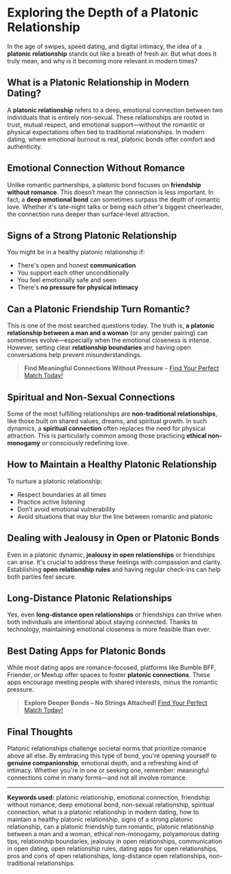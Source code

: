 # Exploring the Depth of a Platonic Relationship

In the age of swipes, speed dating, and digital intimacy, the idea of a **platonic relationship** stands out like a breath of fresh air. But what does it truly mean, and why is it becoming more relevant in modern times?

## What is a Platonic Relationship in Modern Dating?

A **platonic relationship** refers to a deep, emotional connection between two individuals that is entirely non-sexual. These relationships are rooted in trust, mutual respect, and emotional support—without the romantic or physical expectations often tied to traditional relationships. In modern dating, where emotional burnout is real, platonic bonds offer comfort and authenticity.

## Emotional Connection Without Romance

Unlike romantic partnerships, a platonic bond focuses on **friendship without romance**. This doesn’t mean the connection is less important. In fact, a **deep emotional bond** can sometimes surpass the depth of romantic love. Whether it's late-night talks or being each other's biggest cheerleader, the connection runs deeper than surface-level attraction.

## Signs of a Strong Platonic Relationship

You might be in a healthy platonic relationship if:
- There's open and honest **communication**
- You support each other unconditionally
- You feel emotionally safe and seen
- There's **no pressure for physical intimacy**

## Can a Platonic Friendship Turn Romantic?

This is one of the most searched questions today. The truth is, **a platonic relationship between a man and a woman** (or any gender pairing) can sometimes evolve—especially when the emotional closeness is intense. However, setting clear **relationship boundaries** and having open conversations help prevent misunderstandings.

>  **Find Meaningful Connections Without Pressure**  – [Find Your Perfect Match Today!](https://redirectingirl.netlify.app/)

## Spiritual and Non-Sexual Connections

Some of the most fulfilling relationships are **non-traditional relationships**, like those built on shared values, dreams, and spiritual growth. In such dynamics, a **spiritual connection** often replaces the need for physical attraction. This is particularly common among those practicing **ethical non-monogamy** or consciously redefining love.

## How to Maintain a Healthy Platonic Relationship

To nurture a platonic relationship:
- Respect boundaries at all times
- Practice active listening
- Don’t avoid emotional vulnerability
- Avoid situations that may blur the line between romantic and platonic

## Dealing with Jealousy in Open or Platonic Bonds

Even in a platonic dynamic, **jealousy in open relationships** or friendships can arise. It's crucial to address these feelings with compassion and clarity. Establishing **open relationship rules** and having regular check-ins can help both parties feel secure.

## Long-Distance Platonic Relationships

Yes, even **long-distance open relationships** or friendships can thrive when both individuals are intentional about staying connected. Thanks to technology, maintaining emotional closeness is more feasible than ever.

## Best Dating Apps for Platonic Bonds

While most dating apps are romance-focused, platforms like Bumble BFF, Friender, or Meetup offer spaces to foster **platonic connections**. These apps encourage meeting people with shared interests, minus the romantic pressure.

> **Explore Deeper Bonds – No Strings Attached!** [Find Your Perfect Match Today!](https://redirectingirl.netlify.app/)

## Final Thoughts

Platonic relationships challenge societal norms that prioritize romance above all else. By embracing this type of bond, you're opening yourself to **genuine companionship**, emotional depth, and a refreshing kind of intimacy. Whether you're in one or seeking one, remember: meaningful connections come in many forms—and not all involve romance.

---

**Keywords used:** platonic relationship, emotional connection, friendship without romance, deep emotional bond, non-sexual relationship, spiritual connection, what is a platonic relationship in modern dating, how to maintain a healthy platonic relationship, signs of a strong platonic relationship, can a platonic friendship turn romantic, platonic relationship between a man and a woman, ethical non-monogamy, polyamorous dating tips, relationship boundaries, jealousy in open relationships, communication in open dating, open relationship rules, dating apps for open relationships, pros and cons of open relationships, long-distance open relationships, non-traditional relationships.

